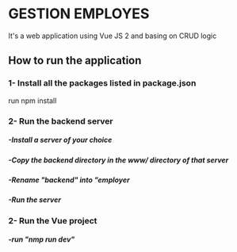 # GESTION EMPLOYES

It's a web application using Vue JS 2 and basing on CRUD logic

## How to run the application
### 1- Install all the packages listed in package.json
run npm install

### 2- Run the backend server
##### -Install a server of your choice
##### -Copy the backend directory in the www/ directory of that server
##### -Rename "backend" into "employer
##### -Run the server


### 2- Run the Vue project
##### -run "nmp run dev"
